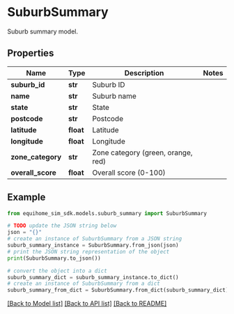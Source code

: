 # SuburbSummary

Suburb summary model.

## Properties

Name | Type | Description | Notes
------------ | ------------- | ------------- | -------------
**suburb_id** | **str** | Suburb ID | 
**name** | **str** | Suburb name | 
**state** | **str** | State | 
**postcode** | **str** | Postcode | 
**latitude** | **float** | Latitude | 
**longitude** | **float** | Longitude | 
**zone_category** | **str** | Zone category (green, orange, red) | 
**overall_score** | **float** | Overall score (0-100) | 

## Example

```python
from equihome_sim_sdk.models.suburb_summary import SuburbSummary

# TODO update the JSON string below
json = "{}"
# create an instance of SuburbSummary from a JSON string
suburb_summary_instance = SuburbSummary.from_json(json)
# print the JSON string representation of the object
print(SuburbSummary.to_json())

# convert the object into a dict
suburb_summary_dict = suburb_summary_instance.to_dict()
# create an instance of SuburbSummary from a dict
suburb_summary_from_dict = SuburbSummary.from_dict(suburb_summary_dict)
```
[[Back to Model list]](../README.md#documentation-for-models) [[Back to API list]](../README.md#documentation-for-api-endpoints) [[Back to README]](../README.md)


